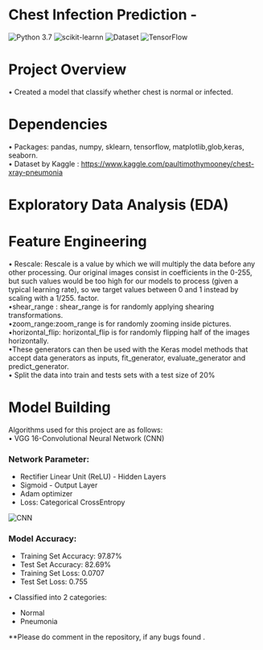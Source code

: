 # Chest Infection Prediction - 
![Python 3.7](https://img.shields.io/badge/Python-3.7-brightgreen.svg) ![scikit-learnn](https://img.shields.io/badge/Library-Scikit_Learn-orange.svg)  ![Dataset](https://img.shields.io/badge/Dataset-Kaggle-blue.svg) ![TensorFlow](https://img.shields.io/badge/Library-TensorFlow-orange.svg)

#  Project Overview
• Created a model that classify whether chest is normal or infected.<br/>


# Dependencies
• Packages: pandas, numpy, sklearn, tensorflow, matplotlib,glob,keras, seaborn.<br/>
• Dataset by Kaggle :  https://www.kaggle.com/paultimothymooney/chest-xray-pneumonia <br/>

 
#  Exploratory Data Analysis (EDA)

# Feature Engineering
• Rescale:  Rescale is a value by which we will multiply the data before any other processing. Our original images consist in coefficients in the 0-255, but such values would be too high for our models to process (given a typical learning rate), so we target values between 0 and 1 instead by scaling with a 1/255. factor.<br/>
•shear_range : shear_range is for randomly applying shearing transformations.<br/>
•zoom_range:zoom_range is for randomly zooming inside pictures.<br/>
•horizontal_flip: horizontal_flip is for randomly flipping half of the images horizontally. <br/>
•These generators can then be used with the Keras model methods that accept data generators as inputs, fit_generator, evaluate_generator and predict_generator.<br/>
• Split the data into train and tests sets with a test size of 20%<br/>

# Model Building
Algorithms used for this project are as follows:<br/>
• VGG 16-Convolutional Neural Network (CNN)<br/>

### Network Parameter:
* Rectifier Linear Unit (ReLU) - Hidden Layers <br/>
* Sigmoid - Output Layer<br/>
* Adam optimizer<br/>
* Loss: Categorical CrossEntropy<br/>

![CNN](https://media.geeksforgeeks.org/wp-content/uploads/20200219152207/new41.jpg)<br/>


### Model Accuracy:
* Training Set Accuracy: 97.87%
* Test Set Accuracy: 82.69%
* Training Set Loss: 0.0707
* Test Set Loss: 0.755

•  Classified into 2 categories:<br/>
   * Normal <br/>
   * Pneumonia<br/>



**Please do comment in the repository, if any bugs found .<br/>
 